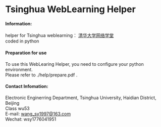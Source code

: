 # Tsinghua WebLearning Helper

#### Information: 
helper for Tsinghua weblearning： [清华大学网络学堂](http://learn.tsinghua.edu.cn)  
coded in python

#### Preparation for use
To use this WebLearing Helper, you need to configure your python environment.   
Please refer to ./help/prepare.pdf .
  

#### Contact Infomation:
Electronic Enginerring Department, Tsinghua University, Haidian District, Beijing  
Class wu53  
  E-mail: wang_sy1997@163.com  
  Wechat: wsy1776041951
